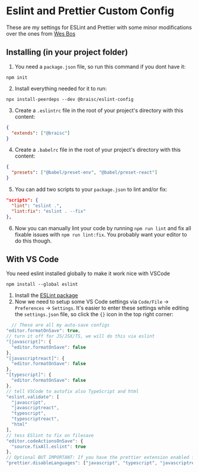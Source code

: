 # Eslint and Prettier Custom Config

These are my settings for ESLint and Prettier with some minor modifications over the ones from [Wes Bos](https://github.com/wesbos/eslint-config-wesbos)

## Installing (in your project folder)

1. You need a `package.json` file, so run this command if you dont have it:

```
npm init
```

2. Install everything needed for it to run:

```
npx install-peerdeps --dev @braisc/eslint-config
```

3. Create a `.eslintrc` file in the root of your project's directory with this content:

```json
{
  "extends": ["@braisc"]
}
```

4. Create a `.babelrc` file in the root of your project's directory with this content:

```json
{
  "presets": ["@babel/preset-env", "@babel/preset-react"]
}
```

5. You can add two scripts to your `package.json` to lint and/or fix:

```json
"scripts": {
  "lint": "eslint .",
  "lint:fix": "eslint . --fix"
},
```

6. Now you can manually lint your code by running `npm run lint` and fix all fixable issues with `npm run lint:fix`. You probably want your editor to do this though.

## With VS Code

You need eslint installed globally to make it work nice with VSCode

```
npm install --global eslint
```

1. Install the [ESLint package](https://marketplace.visualstudio.com/items?itemName=dbaeumer.vscode-eslint)
2. Now we need to setup some VS Code settings via `Code/File` → `Preferences` → `Settings`. It's easier to enter these settings while editing the `settings.json` file, so click the `{}` icon in the top right corner:

```js
  // These are all my auto-save configs
"editor.formatOnSave": true,
// turn it off for JS/JSX/TS, we will do this via eslint
"[javascript]": {
  "editor.formatOnSave": false
},
"[javascriptreact]": {
  "editor.formatOnSave": false
},
"[typescript]": {
  "editor.formatOnSave": false
},
// tell VSCode to autofix also TypeScript and html
"eslint.validate": [
  "javascript",
  "javascriptreact",
  "typescript",
  "typescriptreact",
  "html"
],
// tess ESlint to fix on filesave
"editor.codeActionsOnSave": {
  "source.fixAll.eslint": true
},
// Optional BUT IMPORTANT: If you have the prettier extension enabled for other languages like CSS and HTML, turn it off for JS/JSX/TS since we are doing it through Eslint already
"prettier.disableLanguages": ["javascript", "typescript", "javascriptreact"],
```
